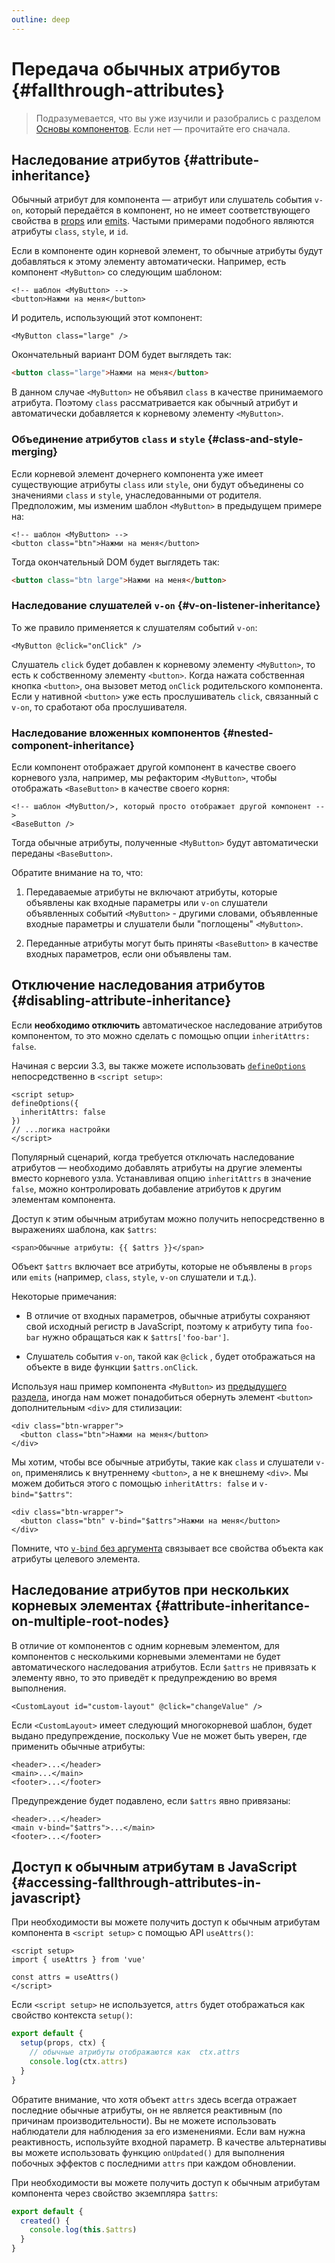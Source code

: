 ```yaml
---
outline: deep
---
```


# Передача обычных атрибутов {#fallthrough-attributes}

> Подразумевается, что вы уже изучили и разобрались с разделом [Основы компонентов](/guide/essentials/component-basics). Если нет — прочитайте его сначала.

## Наследование атрибутов {#attribute-inheritance}

Обычный атрибут для компонента — атрибут или слушатель события `v-on`, который передаётся в компонент, но не имеет соответствующего свойства в [props](./props) или [emits](./events#declaring-emitted-events). Частыми примерами подобного являются атрибуты `class`, `style`, и `id`.

Если в компоненте один корневой элемент, то обычные атрибуты будут добавляться к этому элементу автоматически. Например, есть компонент `<MyButton>` со следующим шаблоном:

```vue-html
<!-- шаблон <MyButton> -->
<button>Нажми на меня</button>
```

И родитель, использующий этот компонент:

```vue-html
<MyButton class="large" />
```

Окончательный вариант DOM будет выглядеть так:

```html
<button class="large">Нажми на меня</button>
```

В данном случае `<MyButton>` не объявил `class` в качестве принимаемого атрибута. Поэтому `class` рассматривается как обычный атрибут и автоматически добавляется к корневому элементу `<MyButton>`.

### Объединение атрибутов `class` и `style` {#class-and-style-merging}

Если корневой элемент дочернего компонента уже имеет существующие атрибуты `class` или `style`, они будут объединены со значениями `class` и `style`, унаследованными от родителя. Предположим, мы изменим шаблон `<MyButton>` в предыдущем примере на:

```vue-html
<!-- шаблон <MyButton> -->
<button class="btn">Нажми на меня</button>
```

Тогда окончательный DOM будет выглядеть так:

```html
<button class="btn large">Нажми на меня</button>
```

### Наследование слушателей `v-on` {#v-on-listener-inheritance}

То же правило применяется к слушателям событий `v-on`:

```vue-html
<MyButton @click="onClick" />
```

Слушатель `click` будет добавлен к корневому элементу `<MyButton>`, то есть к собственному элементу `<button>`. Когда нажата собственная кнопка `<button>`, она вызовет метод `onClick` родительского компонента. Если у нативной `<button>` уже есть прослушиватель `click`, связанный с `v-on`, то сработают оба прослушивателя.

### Наследование вложенных компонентов {#nested-component-inheritance}

Если компонент отображает другой компонент в качестве своего корневого узла, например, мы рефакторим `<MyButton>`, чтобы отображать `<BaseButton>` в качестве своего корня:

```vue-html
<!-- шаблон <MyButton/>, который просто отображает другой компонент -->
<BaseButton />
```

Тогда обычные атрибуты, полученные `<MyButton>` будут автоматически переданы `<BaseButton>`.

Обратите внимание на то, что:

1. Передаваемые атрибуты не включают атрибуты, которые объявлены как входные параметры или `v-on` слушатели объявленных событий `<MyButton>` - другими словами, объявленные входные параметры и слушатели были "поглощены" `<MyButton>`.

2. Переданные атрибуты могут быть приняты `<BaseButton>` в качестве входных параметров, если они объявлены там.

## Отключение наследования атрибутов {#disabling-attribute-inheritance}

Если **необходимо отключить** автоматическое наследование атрибутов компонентом, то это можно сделать с помощью опции `inheritAttrs: false`.

<div class="composition-api">

Начиная с версии 3.3, вы также можете использовать [`defineOptions`](/api/sfc-script-setup#defineoptions) непосредственно в `<script setup>`:

```vue
<script setup>
defineOptions({
  inheritAttrs: false
})
// ...логика настройки
</script>
```

</div>

Популярный сценарий, когда требуется отключать наследование атрибутов — необходимо добавлять атрибуты на другие элементы вместо корневого узла. Устанавливая опцию `inheritAttrs` в значение `false`, можно контролировать добавление атрибутов к другим элементам компонента.

Доступ к этим обычным атрибутам можно получить непосредственно в выражениях шаблона, как `$attrs`:

```vue-html
<span>Обычные атрибуты: {{ $attrs }}</span>
```

Объект `$attrs` включает все атрибуты, которые не объявлены в `props` или `emits` (например, `class`, `style`, `v-on` слушатели и т.д.).

Некоторые примечания:

- В отличие от входных параметров, обычные атрибуты сохраняют свой исходный регистр в JavaScript, поэтому к атрибуту типа `foo-bar` нужно обращаться как к `$attrs['foo-bar']`.

- Слушатель события `v-on`, такой как `@click` , будет отображаться на объекте в виде функции `$attrs.onClick`.

Используя наш пример компонента `<MyButton>` из [предыдущего раздела](#attribute-inheritance), иногда нам может понадобиться обернуть элемент `<button>` дополнительным `<div>` для стилизации:

```vue-html
<div class="btn-wrapper">
  <button class="btn">Нажми на меня</button>
</div>
```

Мы хотим, чтобы все обычные атрибуты, такие как `class` и слушатели `v-on`, применялись к внутреннему `<button>`, а не к внешнему `<div>`. Мы можем добиться этого с помощью `inheritAttrs: false` и `v-bind="$attrs"`:

```vue-html{2}
<div class="btn-wrapper">
  <button class="btn" v-bind="$attrs">Нажми на меня</button>
</div>
```

Помните, что [`v-bind` без аргумента](/guide/essentials/template-syntax#dynamically-binding-multiple-attributes) связывает все свойства объекта как атрибуты целевого элемента.

## Наследование атрибутов при нескольких корневых элементах {#attribute-inheritance-on-multiple-root-nodes}

В отличие от компонентов с одним корневым элементом, для компонентов с несколькими корневыми элементами не будет автоматического наследования атрибутов. Если `$attrs` не привязать к элементу явно, то это приведёт к предупреждению во время выполнения.

```vue-html
<CustomLayout id="custom-layout" @click="changeValue" />
```

Если `<CustomLayout>` имеет следующий многокорневой шаблон, будет выдано предупреждение, поскольку Vue не может быть уверен, где применить обычные атрибуты:

```vue-html
<header>...</header>
<main>...</main>
<footer>...</footer>
```

Предупреждение будет подавлено, если `$attrs` явно привязаны:

```vue-html{2}
<header>...</header>
<main v-bind="$attrs">...</main>
<footer>...</footer>
```

## Доступ к обычным атрибутам в JavaScript {#accessing-fallthrough-attributes-in-javascript}

<div class="composition-api">

При необходимости вы можете получить доступ к обычным атрибутам компонента в `<script setup>` с помощью API `useAttrs()`:

```vue
<script setup>
import { useAttrs } from 'vue'

const attrs = useAttrs()
</script>
```

Если `<script setup>` не используется, `attrs` будет отображаться как свойство контекста `setup()`:

```js
export default {
  setup(props, ctx) {
    // обычные атрибуты отображаются как  ctx.attrs
    console.log(ctx.attrs)
  }
}
```

Обратите внимание, что хотя объект `attrs` здесь всегда отражает последние обычные атрибуты, он не является реактивным (по причинам производительности). Вы не можете использовать наблюдатели для наблюдения за его изменениями. Если вам нужна реактивность, используйте входной параметр. В качестве альтернативы вы можете использовать функцию `onUpdated()` для выполнения побочных эффектов с последними `attrs` при каждом обновлении.

</div>

<div class="options-api">

При необходимости вы можете получить доступ к обычным атрибутам компонента через свойство экземпляра `$attrs`:

```js
export default {
  created() {
    console.log(this.$attrs)
  }
}
```

</div>
